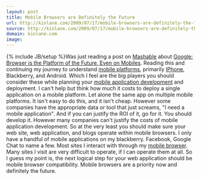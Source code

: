 ```yaml
---
layout: post
title: Mobile Browsers are Definitely the Future
url: http://kinlane.com/2009/07/17/mobile-browsers-are-definitely-the-future/
source: http://kinlane.com/2009/07/17/mobile-browsers-are-definitely-the-future/
domain: kinlane.com
image: 
---
```

{% include JB/setup %}Was just reading a post on <a href="http://mashable.com/">Mashable</a> about <a href="http://mashable.com/2009/07/17/google-browser-platform/">Google: Browser is the Platform of the Future, Even on Mobiles</a>. Reading this and continuing my journey to understand <a class="zem_slink" title="Mobile operating system" rel="wikipedia" href="http://en.wikipedia.org/wiki/Mobile_operating_system">mobile platforms</a>, primarily <a class="zem_slink" title="IPhone OS" rel="homepage" href="http://developer.apple.com/iphone/">IPhone</a>, Blackberry, and Android. Which I feel are the big players you should consider these while planning your <a href="http://www.concentricsky.com/">mobile application development</a> and deployment. I can't help but think how much it costs to deploy a single application on a mobile platform. Let alone the same app on multiple mobile platforms. It isn't easy to do this, and it isn't cheap. However some companies have the appropriate data or tool that just screams, "I need a mobile application". And if you can justify the ROI of it, go for it. You should develop it. However many companies can't justify the costs of mobile application development. So at the very least you should make sure your web site, web application, and blogs operate within mobile browsers. I only have a handful of mobile applications on my blackberry. Facebook, Google Chat to name a few. Most sites I interact with through my <a class="zem_slink" title="Mobile browser" rel="wikipedia" href="http://en.wikipedia.org/wiki/Mobile_browser">mobile browser</a>. Many sites I visit are very difficult to operate, if I can operate them at all. So I guess my point is, the next logical step for your web application should be mobile browser compatibility. Mobile browsers are a priority now and definitely the future.